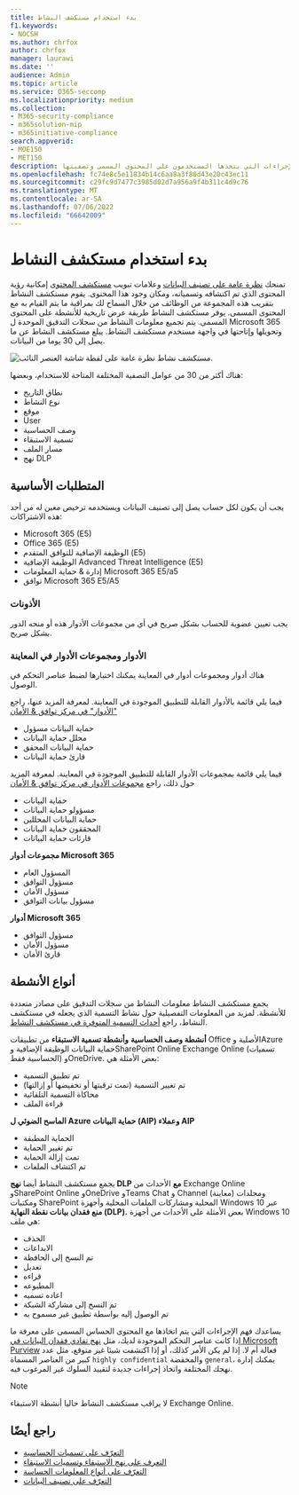 ```yaml
---
title: بدء استخدام مستكشف النشاط
f1.keywords:
- NOCSH
ms.author: chrfox
author: chrfox
manager: laurawi
ms.date: ''
audience: Admin
ms.topic: article
ms.service: O365-seccomp
ms.localizationpriority: medium
ms.collection:
- M365-security-compliance
- m365solution-mip
- m365initiative-compliance
search.appverid:
- MOE150
- MET150
description: يتيح لك مستكشف النشاط رؤية الإجراءات التي يتخذها المستخدمون على المحتوى المسمى وتصفيتها.
ms.openlocfilehash: fc74e8c5e11834b14c6aa8a3f80d43e20c43ec11
ms.sourcegitcommit: c29fc9d7477c3985d02d7a956a9f4b311c4d9c76
ms.translationtype: MT
ms.contentlocale: ar-SA
ms.lasthandoff: 07/06/2022
ms.locfileid: "66642009"
---
```

# <a name="get-started-with-activity-explorer"></a>بدء استخدام مستكشف النشاط

تمنحك [نظرة عامة على تصنيف البيانات](data-classification-overview.md) وعلامات تبويب [مستكشف المحتوى](data-classification-content-explorer.md) إمكانية رؤية المحتوى الذي تم اكتشافه وتسمياته، ومكان وجود هذا المحتوى. يقوم مستكشف النشاط بتقريب هذه المجموعة من الوظائف من خلال السماح لك بمراقبة ما يتم القيام به مع المحتوى المسمى. يوفر مستكشف النشاط طريقة عرض تاريخية للأنشطة على المحتوى المسمى. يتم تجميع معلومات النشاط من سجلات التدقيق الموحدة ل Microsoft 365 وتحويلها وإتاحتها في واجهة مستخدم مستكشف النشاط. يبلغ مستكشف النشاط عن ما يصل إلى 30 يوما من البيانات.

![مستكشف نشاط نظرة عامة على لقطة شاشة العنصر النائب.](../media/data-classification-activity-explorer-1.png)

هناك أكثر من 30 من عوامل التصفية المختلفة المتاحة للاستخدام، وبعضها:

- نطاق التاريخ
- نوع النشاط
- موقع
- User
- وصف الحساسية
- تسمية الاستبقاء
- مسار الملف
- نهج DLP



## <a name="prerequisites"></a>المتطلبات الأساسية

يجب أن يكون لكل حساب يصل إلى تصنيف البيانات ويستخدمه ترخيص معين له من أحد هذه الاشتراكات:

- Microsoft 365 (E5)
- Office 365 (E5)
- الوظيفة الإضافية للتوافق المتقدم (E5)
- الوظيفة الإضافية Advanced Threat Intelligence (E5)
- إدارة & حماية المعلومات Microsoft 365 E5/a5
- توافق Microsoft 365 E5/A5

### <a name="permissions"></a>الأذونات

يجب تعيين عضوية للحساب بشكل صريح في أي من مجموعات الأدوار هذه أو منحه الدور بشكل صريح.

### <a name="roles-and-role-groups-in-preview"></a>الأدوار ومجموعات الأدوار في المعاينة

هناك أدوار ومجموعات أدوار في المعاينة يمكنك اختبارها لضبط عناصر التحكم في الوصول.

فيما يلي قائمة بالأدوار القابلة للتطبيق الموجودة في المعاينة. لمعرفة المزيد عنها، راجع ["الأدوار" في مركز توافق & الأمان](../security/office-365-security/permissions-in-the-security-and-compliance-center.md#roles-in-the-security--compliance-center)

- حماية البيانات مسؤول
- محلل حماية البيانات
- حماية البيانات المحقق
- قارئ حماية البيانات

فيما يلي قائمة بمجموعات الأدوار القابلة للتطبيق الموجودة في المعاينة. لمعرفة المزيد حول ذلك، راجع [مجموعات الأدوار في مركز توافق & الأمان](../security/office-365-security/permissions-in-the-security-and-compliance-center.md#role-groups-in-the-security--compliance-center)

- حماية البيانات
- مسؤولو حماية البيانات
- حماية البيانات المحللين
- المحققون حماية البيانات
- قارئات حماية البيانات

<!--
> [!IMPORTANT]
> Access to Activity explorer via the Security reader or Device Management role groups or other has been removed-->

**مجموعات أدوار Microsoft 365**

- المسؤول العام
- مسؤول التوافق
- مسؤول الأمان
- مسؤول بيانات التوافق

**أدوار Microsoft 365**

- مسؤول التوافق
- مسؤول الأمان
- قارئ الأمان

## <a name="activity-types"></a>أنواع الأنشطة

يجمع مستكشف النشاط معلومات النشاط من سجلات التدقيق على مصادر متعددة للأنشطة. لمزيد من المعلومات التفصيلية حول نشاط التسمية الذي يجعله في مستكشف النشاط، راجع [أحداث التسمية المتوفرة في مستكشف النشاط](data-classification-activity-explorer-available-events.md).

**أنشطة وصف الحساسية** **وأنشطة تسمية الاستبقاء** من تطبيقات Office الأصلية وAzure حماية البيانات الوظيفة الإضافية وSharePoint Online Exchange Online (تسميات الحساسية فقط) وOneDrive. بعض الأمثلة هي:

- تم تطبيق التسمية
- تم تغيير التسمية (تمت ترقيتها أو تخفيضها أو إزالتها)
- محاكاة التسمية التلقائية
- قراءة الملف

**الماسح الضوئي ل Azure حماية البيانات (AIP) وعملاء AIP**

- الحماية المطبقة
- تم تغيير الحماية
- تمت إزالة الحماية
- تم اكتشاف الملفات

يجمع مستكشف النشاط أيضا **نهج DLP مع** الأحداث من Exchange Online وSharePoint Online وOneDrive وTeams Chat و Channel (معاينة) ومجلدات ومكتبات SharePoint المحلية ومشاركات الملفات المحلية وأجهزة Windows 10 عبر **منع فقدان بيانات نقطة النهاية (DLP).** بعض الأمثلة على الأحداث من أجهزة Windows 10 هي ملف:

- الحذف
- الابداعات
- تم النسخ إلى الحافظة
- تعديل
- قراءه
- المطبوعه
- اعاده تسميه
- تم النسخ إلى مشاركة الشبكة
- تم الوصول إليه بواسطة تطبيق غير مسموح به 

يساعدك فهم الإجراءات التي يتم اتخاذها مع المحتوى الحساس المسمى على معرفة ما إذا كانت عناصر التحكم الموجودة لديك، مثل [نهج تفادي فقدان البيانات في Microsoft Purview](dlp-learn-about-dlp.md) فعالة أم لا. إذا لم يكن الأمر كذلك، أو إذا اكتشفت شيئا غير متوقع، مثل عدد كبير من العناصر المسماة `highly confidential` والمخفضة `general`، يمكنك إدارة نهجك المختلفة واتخاذ إجراءات جديدة لتقييد السلوك غير المرغوب فيه.

> [!NOTE]
> لا يراقب مستكشف النشاط حاليا أنشطة الاستبقاء Exchange Online.

## <a name="see-also"></a>راجع أيضًا

- [التعرّف على تسميات الحساسية](sensitivity-labels.md)
- [التعرف على نهج الاستبقاء وتسميات الاستبقاء](retention.md)
- [التعرّف على أنواع المعلومات الحساسة](sensitive-information-type-learn-about.md)
- [التعرّف على تصنيف البيانات](data-classification-overview.md)
